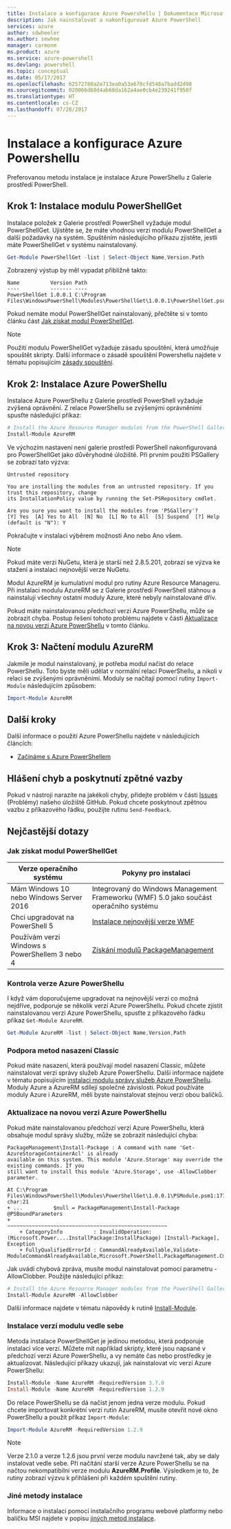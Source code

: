 ```yaml
---
title: Instalace a konfigurace Azure Powershellu | Dokumentace Microsoftu
description: Jak nainstalovat a nakonfigurovat Azure PowerShell
services: azure
author: sdwheeler
ms.author: sewhee
manager: carmonm
ms.product: azure
ms.service: azure-powershell
ms.devlang: powershell
ms.topic: conceptual
ms.date: 05/17/2017
ms.openlocfilehash: 62572780a2e713ea0a53a670cfd548a7badd2d98
ms.sourcegitcommit: 020066d68d4ab68da162a4ae0cb4e239241f950f
ms.translationtype: HT
ms.contentlocale: cs-CZ
ms.lasthandoff: 07/28/2017
---
```

# <a name="install-and-configure-azure-powershell"></a>Instalace a konfigurace Azure Powershellu

Preferovanou metodu instalace je instalace Azure PowerShellu z Galerie prostředí PowerShell.

## <a name="step-1-install-powershellget"></a>Krok 1: Instalace modulu PowerShellGet

Instalace položek z Galerie prostředí PowerShell vyžaduje modul PowerShellGet. Ujistěte se, že máte vhodnou verzi modulu PowerShellGet a další požadavky na systém. Spuštěním následujícího příkazu zjistěte, jestli máte PowerShellGet v systému nainstalovaný.

```powershell
Get-Module PowerShellGet -list | Select-Object Name,Version,Path
```

Zobrazený výstup by měl vypadat přibližně takto:

```
Name          Version Path
----          ------- ----
PowerShellGet 1.0.0.1 C:\Program Files\WindowsPowerShell\Modules\PowerShellGet\1.0.0.1\PowerShellGet.psd1
```

Pokud nemáte modul PowerShellGet nainstalovaný, přečtěte si v tomto článku část [Jak získat modul PowerShellGet](#how-to-get-powershellget).

> [!NOTE]
> Použití modulu PowerShellGet vyžaduje zásadu spouštění, která umožňuje spouštět skripty. Další informace o zásadě spouštění Powershellu najdete v tématu popisujícím [zásady spouštění](https://msdn.microsoft.com/powershell/reference/5.1/microsoft.powershell.core/about/about_execution_policies).

## <a name="step-2-install-azure-powershell"></a>Krok 2: Instalace Azure PowerShellu

Instalace Azure PowerShellu z Galerie prostředí PowerShell vyžaduje zvýšená oprávnění. Z relace PowerShellu se zvýšenými oprávněními spusťte následující příkaz:

```powershell
# Install the Azure Resource Manager modules from the PowerShell Gallery
Install-Module AzureRM
```

Ve výchozím nastavení není galerie prostředí PowerShell nakonfigurovaná pro PowerShellGet jako důvěryhodné úložiště. Při prvním použití PSGallery se zobrazí tato výzva:

```
Untrusted repository

You are installing the modules from an untrusted repository. If you trust this repository, change
its InstallationPolicy value by running the Set-PSRepository cmdlet.

Are you sure you want to install the modules from 'PSGallery'?
[Y] Yes  [A] Yes to All  [N] No  [L] No to All  [S] Suspend  [?] Help (default is "N"): Y
```

Pokračujte v instalaci výběrem možnosti Ano nebo Ano všem.

> [!NOTE]
> Pokud máte verzi NuGetu, která je starší než 2.8.5.201, zobrazí se výzva ke stažení a instalaci nejnovější verze NuGetu.

Modul AzureRM je kumulativní modul pro rutiny Azure Resource Manageru. Při instalaci modulu AzureRM se z Galerie prostředí PowerShell stáhnou a nainstalují všechny ostatní moduly Azure, které nebyly nainstalované dřív.

Pokud máte nainstalovanou předchozí verzi Azure PowerShellu, může se zobrazit chyba. Postup řešení tohoto problému najdete v části [Aktualizace na novou verzi Azure PowerShellu](#update-azps) v tomto článku.

## <a name="step-3-load-the-azurerm-module"></a>Krok 3: Načtení modulu AzureRM
Jakmile je modul nainstalovaný, je potřeba modul načíst do relace PowerShellu. Toto byste měli udělat v normální relaci PowerShellu, a nikoli v relaci se zvýšenými oprávněními. Moduly se načítají pomocí rutiny `Import-Module` následujícím způsobem:

```powershell
Import-Module AzureRM
```

## <a name="next-steps"></a>Další kroky

Další informace o použití Azure PowerShellu najdete v následujících článcích:

* [Začínáme s Azure PowerShellem](get-started-azureps.md)

## <a name="reporting-issues-and-feedback"></a>Hlášení chyb a poskytnutí zpětné vazby

Pokud v nástroji narazíte na jakékoli chyby, přidejte problém v části [Issues](https://github.com/Azure/azure-powershell/issues) (Problémy) našeho úložiště GitHub. Pokud chcete poskytnout zpětnou vazbu z příkazového řádku, použijte rutinu `Send-Feedback`.

## <a name="frequently-asked-questions"></a>Nejčastější dotazy

### <a name="how-to-get-powershellget"></a>Jak získat modul PowerShellGet

|Verze operačního systému|Pokyny pro instalaci|
|---|---|
|Mám Windows 10 nebo Windows Server 2016|Integrovaný do Windows Management Frameworku (WMF) 5.0 jako součást operačního systému|
|Chci upgradovat na PowerShell 5|[Instalace nejnovější verze WMF](https://www.microsoft.com/en-us/download/details.aspx?id=54616)|
|Používám verzi Windows s PowerShellem 3 nebo 4|[Získání modulů PackageManagement](http://go.microsoft.com/fwlink/?LinkID=746217)|

<a id="helpmechoose"></a>
### <a name="checking-the-version-of-azure-powershell"></a>Kontrola verze Azure PowerShellu

I když vám doporučujeme upgradovat na nejnovější verzi co možná nejdříve, podporuje se několik verzí Azure PowerShellu. Pokud chcete zjistit nainstalovanou verzi Azure PowerShellu, spusťte z příkazového řádku příkaz `Get-Module AzureRM`.

```powershell
Get-Module AzureRM -list | Select-Object Name,Version,Path
```

### <a name="support-for-classic-deployment-methods"></a>Podpora metod nasazení Classic

Pokud máte nasazení, která používají model nasazení Classic, můžete nainstalovat verzi správy služeb Azure PowerShellu. Další informace najdete v tématu popisujícím [instalaci modulu správy služeb Azure PowerShellu](/powershell/azure/servicemanagement/install-azure-ps). Moduly Azure a AzureRM sdílejí společné závislosti. Pokud používáte moduly Azure i AzureRM, měli byste nainstalovat stejnou verzi obou balíčků.

### <a id="update-azps"></a>Aktualizace na novou verzi Azure PowerShellu

Pokud máte nainstalovanou předchozí verzi Azure PowerShellu, která obsahuje modul správy služby, může se zobrazit následující chyba:

```
PackageManagement\Install-Package : A command with name 'Get-AzureStorageContainerAcl' is already
available on this system. This module 'Azure.Storage' may override the existing commands. If you
still want to install this module 'Azure.Storage', use -AllowClobber parameter.

At C:\Program Files\WindowsPowerShell\Modules\PowerShellGet\1.0.0.1\PSModule.psm1:1772 char:21
+ ...          $null = PackageManagement\Install-Package @PSBoundParameters
+                      ~~~~~~~~~~~~~~~~~~~~~~~~~~~~~~~~~~~~~~~~~~~~~~~~~~~~
    + CategoryInfo          : InvalidOperation: (Microsoft.Power....InstallPackage:InstallPackage) [Install-Package], Exception
    + FullyQualifiedErrorId : CommandAlreadyAvailable,Validate-ModuleCommandAlreadyAvailable,Microsoft.PowerShell.PackageManagement.Cmdlets.InstallPackage
```

Jak uvádí chybová zpráva, musíte modul nainstalovat pomocí parametru -AllowClobber. Použijte následující příkaz:

```powershell
# Install the Azure Resource Manager modules from the PowerShell Gallery
Install-Module AzureRM -AllowClobber
```

Další informace najdete v tématu nápovědy k rutině [Install-Module](https://msdn.microsoft.com/powershell/reference/5.1/PowerShellGet/install-module).

### <a name="installing-module-versions-side-by-side"></a>Instalace verzí modulu vedle sebe

Metoda instalace PowerShellGet je jedinou metodou, která podporuje instalaci více verzí. Můžete mít například skripty, které jsou napsané v předchozí verzi Azure PowerShellu, a vy nemáte čas nebo prostředky je aktualizovat. Následující příkazy ukazují, jak nainstalovat víc verzí Azure PowerShellu:

```powershell
Install-Module -Name AzureRM -RequiredVersion 3.7.0
Install-Module -Name AzureRM -RequiredVersion 1.2.9
```

Do relace PowerShellu se dá načíst jenom jedna verze modulu. Pokud chcete importovat konkrétní verzi rutin AzureRM, musíte otevřít nové okno PowerShellu a použít příkaz `Import-Module`:

```powershell
Import-Module AzureRM -RequiredVersion 1.2.9
```

> [!NOTE]
> Verze 2.1.0 a verze 1.2.6 jsou první verze modulu navržené tak, aby se daly instalovat vedle sebe. Při načítání starší verze Azure PowerShellu se na načtou nekompatibilní verze modulu **AzureRM.Profile**. Výsledkem je to, že rutiny zobrazí výzvu k přihlášení při každém spuštění rutiny.

### <a name="other-installation-methods"></a>Jiné metody instalace

Informace o instalaci pomocí instalačního programu webové platformy nebo balíčku MSI najdete v popisu [jiných metod instalace](other-install.md).
